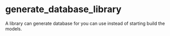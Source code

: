 # generate_database_library
A library can generate database for you can use instead of starting build the models.
